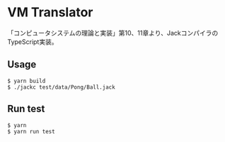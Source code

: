 # VM Translator

「コンピュータシステムの理論と実装」第10、11章より、JackコンパイラのTypeScript実装。

## Usage

```
$ yarn build
$ ./jackc test/data/Pong/Ball.jack
```

## Run test

```
$ yarn
$ yarn run test
```
